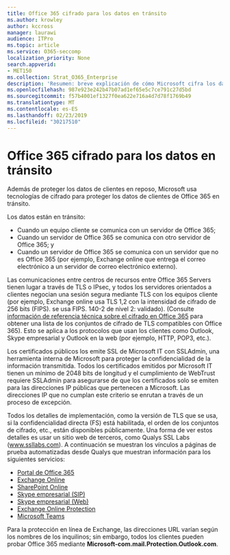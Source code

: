 ```yaml
---
title: Office 365 cifrado para los datos en tránsito
ms.author: krowley
author: kccross
manager: laurawi
audience: ITPro
ms.topic: article
ms.service: O365-seccomp
localization_priority: None
search.appverid:
- MET150
ms.collection: Strat_O365_Enterprise
description: 'Resumen: breve explicación de cómo Microsoft cifra los datos en tránsito.'
ms.openlocfilehash: 987e923e242b47b07ad1ef65e5c7ce791c27d5bd
ms.sourcegitcommit: f57b4001ef1327f0ea622e716a4d7d78f1769b49
ms.translationtype: MT
ms.contentlocale: es-ES
ms.lasthandoff: 02/23/2019
ms.locfileid: "30217510"
---
```

# <a name="office-365-encryption-for-data-in-transit"></a>Office 365 cifrado para los datos en tránsito

Además de proteger los datos de clientes en reposo, Microsoft usa tecnologías de cifrado para proteger los datos de clientes de Office 365 en tránsito. 

Los datos están en tránsito:
- Cuando un equipo cliente se comunica con un servidor de Office 365;
- Cuando un servidor de Office 365 se comunica con otro servidor de Office 365; y
- Cuando un servidor de Office 365 se comunica con un servidor que no es Office 365 (por ejemplo, Exchange online que entrega el correo electrónico a un servidor de correo electrónico externo).

Las comunicaciones entre centros de recursos entre Office 365 Servers tienen lugar a través de TLS o IPsec, y todos los servidores orientados a clientes negocian una sesión segura mediante TLS con los equipos cliente (por ejemplo, Exchange online usa TLS 1,2 con la intensidad de cifrado de 256 bits (FIPS). se usa FIPS. 140-2 de nivel 2: validado). (Consulte [información de referencia técnica sobre el cifrado en Office 365](https://support.office.com/article/Technical-reference-details-about-encryption-in-Office-365-862CBE93-4268-4EF9-BA79-277545ECF221) para obtener una lista de los conjuntos de cifrado de TLS compatibles con Office 365). Esto se aplica a los protocolos que usan los clientes como Outlook, Skype empresarial y Outlook en la web (por ejemplo, HTTP, POP3, etc.).

Los certificados públicos los emite SSL de Microsoft IT con SSLAdmin, una herramienta interna de Microsoft para proteger la confidencialidad de la información transmitida. Todos los certificados emitidos por Microsoft IT tienen un mínimo de 2048 bits de longitud [](http://www.webtrust.org/homepage-documents/item70372.pdf) y el cumplimiento de WebTrust requiere SSLAdmin para asegurarse de que los certificados solo se emiten para las direcciones IP públicas que pertenecen a Microsoft. Las direcciones IP que no cumplan este criterio se enrutan a través de un proceso de excepción.

Todos los detalles de implementación, como la versión de TLS que se usa, si la confidencialidad directa (FS) está habilitada, el orden de los conjuntos de cifrado, etc., están disponibles públicamente. Una forma de ver estos detalles es usar un sitio web de terceros, como Qualys SSL Labs (www.ssllabs.com). A continuación se muestran los vínculos a páginas de prueba automatizadas desde Qualys que muestran información para los siguientes servicios:
- [Portal de Office 365](https://www.ssllabs.com/ssltest/analyze.html?d=portal.office.com&hideResults=on)
- [Exchange Online](https://www.ssllabs.com/ssltest/analyze.html?d=outlook.office365.com&hideResults=on)
- [SharePoint Online](https://www.ssllabs.com/ssltest/analyze.html?d=microsoft-my.sharepoint.com&hideResults=on)
- [Skype empresarial (SIP)](https://www.ssllabs.com/ssltest/analyze.html?d=sipdir.online.lync.com)
- [Skype empresarial (Web)](https://www.ssllabs.com/ssltest/analyze.html?d=webdir.online.lync.com&hideResults=on)
- [Exchange Online Protection](https://ssl-tools.net/mailservers/microsoft-com.mail.protection.outlook.com)
- [Microsoft Teams](https://www.ssllabs.com/ssltest/analyze.html?d=teams.microsoft.com&latest)

Para la protección en línea de Exchange, las direcciones URL varían según los nombres de los inquilinos; sin embargo, todos los clientes pueden probar Office 365 mediante **Microsoft-com.mail.Protection.Outlook.com**.
